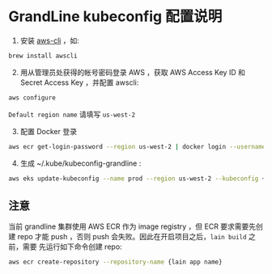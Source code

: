 # GrandLine kubeconfig 配置说明

1. 安装 [aws-cli](https://aws.amazon.com/cli/) ，如:

```sh
brew install awscli
```

2. 用从管理员处获得的帐号密码登录 AWS ，获取 AWS Access Key ID 和 Secret Access Key ，并配置 awscli:

```sh
aws configure
```

`Default region name` 请填写 `us-west-2`

3. 配置 Docker 登录

```sh
aws ecr get-login-password --region us-west-2 | docker login --username AWS --password-stdin 625766999175.dkr.ecr.us-west-2.amazonaws.com
```

4. 生成 ~/.kube/kubeconfig-grandline :

```sh
aws eks update-kubeconfig --name prod --region us-west-2 --kubeconfig ~/.kube/kubeconfig-grandline
```

## 注意

当前 grandline 集群使用 AWS ECR 作为 image registry ，但 ECR 要求需要先创建
repo 才能 push ，否则 push 会失败。因此在开启项目之后，`lain build` 之前，需要
先运行如下命令创建 repo:

```sh
aws ecr create-repository --repository-name {lain app name}
```
